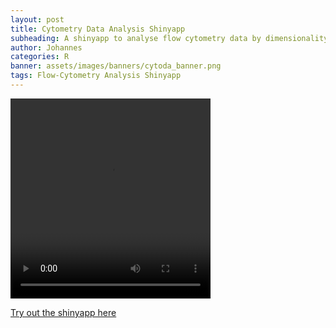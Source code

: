 ```yaml
---
layout: post
title: Cytometry Data Analysis Shinyapp
subheading: A shinyapp to analyse flow cytometry data by dimensionality reduction and clustering methods.
author: Johannes
categories: R
banner: assets/images/banners/cytoda_banner.png
tags: Flow-Cytometry Analysis Shinyapp
---
```


<video width="320" height="320" controls>
  <source src="/assets/video/pseudotime.mp4" type="video/mp4">
</video>

<a href="https://johannesschroth.shinyapps.io/cytoda/" target="_blank">Try out the shinyapp here</a>
